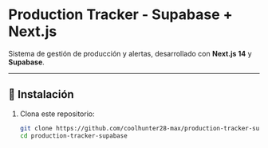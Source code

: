 # Production Tracker - Supabase + Next.js

Sistema de gestión de producción y alertas, desarrollado con **Next.js 14** y **Supabase**.

---

## 🚀 Instalación

1. Clona este repositorio:
   ```bash
   git clone https://github.com/coolhunter28-max/production-tracker-supabase.git
   cd production-tracker-supabase
